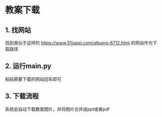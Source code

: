 # 教案下载
## 1. 找网站
找到类似于这样的 https://www.51jiaoxi.com/albums-6712.html 的网站作为下载路径

## 2. 运行main.py
粘贴需要下载的网站回车即可

## 3. 下载流程
系统会自动下载教案图片，并将图片合并成ppt或者pdf
